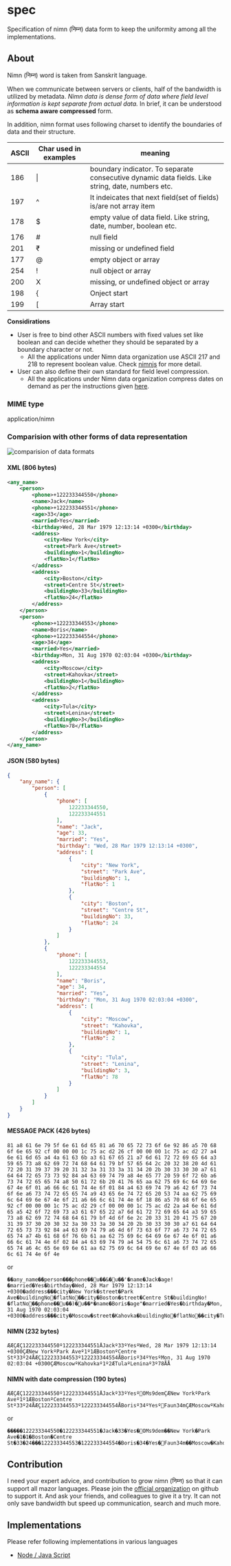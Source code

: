 # spec
Specification of nimn (निम्न) data form to keep the uniformity among all the implementations.

## About
Nimn (निम्न) word is taken from Sanskrit language.

When we communicate between servers or clients, half of the bandwidth is utilized by metadata. *Nimn data is dense form of data where field level information is kept separate from actual data.*  In brief, it can be understood as **schema aware compressed** form.

In addition, nimn format uses following charset to identify the boundaries of data and their structure.

| ASCII  | Char used in examples  | meaning  |
|----|----|----|
| 186 |  \| | boundary indicator. To separate consecutive dynamic data fields. Like string, date, numbers etc. |
| 197 |  ^ | It indeicates that next field(set of fields) is/are not array item|
| 178 |  $ | empty value of data field. Like string, date, number, boolean etc.|
| 176 |  # | null field|
| 201 |  ₹ | missing or undefined field|
| 177 |  @ | empty object or array|
| 254 |  ! | null object or array|
| 200 |  X | missing, or undefined object or array|
| 198 |  { | Onject start|
| 199 |  \[ | Array start|


**Considirations**
* User is free to bind other ASCII numbers with fixed values set like boolean and can decide whether they should be separated by a boundary character or not.
  * All the applications under Nimn data organization use ASCII 217 and 218 to represent boolean value.  Check [nimnjs](https://github.com/nimndata/nimnjs-node) for more detail.
* User can also define their own standard for field level compression.
  * All the applications under Nimn data organization compress dates on demand as per the instructions given [here](https://github.com/nimndata/nimnjs-date-parser).

### MIME type

application/nimn

### Comparision with other forms of data representation

![comparision of data formats](dataformats.png)

#### XML (806 bytes)
```xml
<any_name>
    <person>
        <phone>+122233344550</phone>
        <name>Jack</name>
        <phone>+122233344551</phone>
        <age>33</age>
        <married>Yes</married>
        <birthday>Wed, 28 Mar 1979 12:13:14 +0300</birthday>
        <address>
            <city>New York</city>
            <street>Park Ave</street>
            <buildingNo>1</buildingNo>
            <flatNo>1</flatNo>
        </address>
        <address>
            <city>Boston</city>
            <street>Centre St</street>
            <buildingNo>33</buildingNo>
            <flatNo>24</flatNo>
        </address>
    </person>
    <person>
        <phone>+122233344553</phone>
        <name>Boris</name>
        <phone>+122233344554</phone>
        <age>34</age>
        <married>Yes</married>
        <birthday>Mon, 31 Aug 1970 02:03:04 +0300</birthday>
        <address>
            <city>Moscow</city>
            <street>Kahovka</street>
            <buildingNo>1</buildingNo>
            <flatNo>2</flatNo>
        </address>
        <address>
            <city>Tula</city>
            <street>Lenina</street>
            <buildingNo>3</buildingNo>
            <flatNo>78</flatNo>
        </address>
    </person>
</any_name>
```

#### JSON (580 bytes)
```json
{
    "any_name": {
        "person": [
            {
                "phone": [
                    122233344550,
                    122233344551
                ],
                "name": "Jack",
                "age": 33,
                "married": "Yes",
                "birthday": "Wed, 28 Mar 1979 12:13:14 +0300",
                "address": [
                    {
                        "city": "New York",
                        "street": "Park Ave",
                        "buildingNo": 1,
                        "flatNo": 1
                    },
                    {
                        "city": "Boston",
                        "street": "Centre St",
                        "buildingNo": 33,
                        "flatNo": 24
                    }
                ]
            },
            {
                "phone": [
                    122233344553,
                    122233344554
                ],
                "name": "Boris",
                "age": 34,
                "married": "Yes",
                "birthday": "Mon, 31 Aug 1970 02:03:04 +0300",
                "address": [
                    {
                        "city": "Moscow",
                        "street": "Kahovka",
                        "buildingNo": 1,
                        "flatNo": 2
                    },
                    {
                        "city": "Tula",
                        "street": "Lenina",
                        "buildingNo": 3,
                        "flatNo": 78
                    }
                ]
            }
        ]
    }
}
```

#### MESSAGE PACK (426 bytes)
```
81 a8 61 6e 79 5f 6e 61 6d 65 81 a6 70 65 72 73 6f 6e 92 86 a5 70 68 6f 6e 65 92 cf 00 00 00 1c 75 ac d2 26 cf 00 00 00 1c 75 ac d2 27 a4 6e 61 6d 65 a4 4a 61 63 6b a3 61 67 65 21 a7 6d 61 72 72 69 65 64 a3 59 65 73 a8 62 69 72 74 68 64 61 79 bf 57 65 64 2c 20 32 38 20 4d 61 72 20 31 39 37 39 20 31 32 3a 31 33 3a 31 34 20 2b 30 33 30 30 a7 61 64 64 72 65 73 73 92 84 a4 63 69 74 79 a8 4e 65 77 20 59 6f 72 6b a6 73 74 72 65 65 74 a8 50 61 72 6b 20 41 76 65 aa 62 75 69 6c 64 69 6e 67 4e 6f 01 a6 66 6c 61 74 4e 6f 01 84 a4 63 69 74 79 a6 42 6f 73 74 6f 6e a6 73 74 72 65 65 74 a9 43 65 6e 74 72 65 20 53 74 aa 62 75 69 6c 64 69 6e 67 4e 6f 21 a6 66 6c 61 74 4e 6f 18 86 a5 70 68 6f 6e 65 92 cf 00 00 00 1c 75 ac d2 29 cf 00 00 00 1c 75 ac d2 2a a4 6e 61 6d 65 a5 42 6f 72 69 73 a3 61 67 65 22 a7 6d 61 72 72 69 65 64 a3 59 65 73 a8 62 69 72 74 68 64 61 79 bf 4d 6f 6e 2c 20 33 31 20 41 75 67 20 31 39 37 30 20 30 32 3a 30 33 3a 30 34 20 2b 30 33 30 30 a7 61 64 64 72 65 73 73 92 84 a4 63 69 74 79 a6 4d 6f 73 63 6f 77 a6 73 74 72 65 65 74 a7 4b 61 68 6f 76 6b 61 aa 62 75 69 6c 64 69 6e 67 4e 6f 01 a6 66 6c 61 74 4e 6f 02 84 a4 63 69 74 79 a4 54 75 6c 61 a6 73 74 72 65 65 74 a6 4c 65 6e 69 6e 61 aa 62 75 69 6c 64 69 6e 67 4e 6f 03 a6 66 6c 61 74 4e 6f 4e
```
or
```
��any_name��person���phone��u��&�u��'�name�Jack�age!�married�Yes�birthday�Wed, 28 Mar 1979 12:13:14 +0300�address���city�New York�street�Park Ave�buildingNo�flatNo��city�Boston�street�Centre St�buildingNo!�flatNo��phone��u��)�u��*�name�Boris�age"�married�Yes�birthday�Mon, 31 Aug 1970 02:03:04 +0300�address���city�Moscow�street�Kahovka�buildingNo�flatNo��city�Tula�street�Lenina�buildingNo�flatNoN
```
#### NIMN (232 bytes)
```
ÆÆÇÆÇ122233344550º122233344551ÅJackº33ºYesºWed, 28 Mar 1979 12:13:14 +0300ÇÆNew YorkºPark Aveº1º1ÆBostonºCentre Stº33º24ÅÆÇ122233344553º122233344554ÅBorisº34ºYesºMon, 31 Aug 1970 02:03:04 +0300ÇÆMoscowºKahovkaº1º2ÆTulaºLeninaº3º78ÅÅ
```
#### NIMN with date compression (190 bytes)
```
ÆÆÇÆÇ122233344550º122233344551ÅJackº33ºYesºOMs9demÇÆNew YorkºPark Aveº1º1ÆBostonºCentre Stº33º24ÅÆÇ122233344553º122233344554ÅBorisº34ºYesºFaun34mÇÆMoscowºKahovkaº1º2ÆTulaºLeninaº3º78ÅÅ
```
or
```
�����122233344550�122233344551�Jack�33�Yes�OMs9dem��New York�Park Ave�1�1�Boston�Centre St�33�24���122233344553�122233344554�Boris�34�Yes�Faun34m��Moscow�Kahovka�1�2�Tula�Lenina�3�78��
```

## Contribution
I need your expert advice, and contribution to grow nimn (निम्न) so that it can support all mazor languages. Please join the [official organization](https://github.com/nimndata) on github to support it. And ask your friends, and colleagues to give it a try. It can not only save bandwidth but speed up communication, search and much more.

## Implementations

Please refer following implementations in various languages

* [Node / Java Script](https://github.com/nimndata/nimnjs-node)
